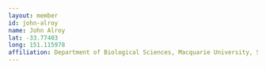 ```yaml
---
layout: member
id: john-alroy
name: John Alroy
lat: -33.77403
long: 151.115978
affiliation: Department of Biological Sciences, Macquarie University, Sydney, NSW, Australia 
---
```



